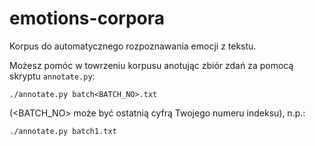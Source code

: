 # emotions-corpora

Korpus do automatycznego rozpoznawania emocji z tekstu.

Możesz pomóc w towrzeniu korpusu anotując zbiór zdań za pomocą skryptu  `annotate.py`:
```
./annotate.py batch<BATCH_NO>.txt
```
(<BATCH_NO> może być ostatnią cyfrą Twojego numeru indeksu),
n.p.:
```
./annotate.py batch1.txt
```
